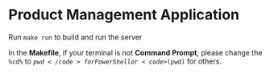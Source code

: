 # Product Management Application

Run <code>make run</code> to build and run the server

In the <b>Makefile</b>, if your terminal is not <b>Command Prompt</b>, please change the <code>%cd%</code> to <code>${pwd}</code> for Power Shell or <code>$(pwd)</code> for others.

